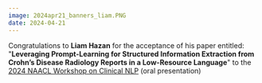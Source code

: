 ```yaml
---
image: 2024apr21_banners_liam.PNG
date: 2024-04-21
---
```


Congratulations to **Liam Hazan** for the acceptance of his paper entitled: "**Leveraging Prompt-Learning for Structured Information Extraction from Crohn’s Disease Radiology Reports in a Low-Resource Language**" to the [2024 NAACL Workshop on Clinical NLP](https://clinical-nlp.github.io/2024/) (oral presentation)
